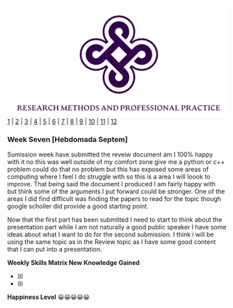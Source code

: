 ![Logo](Images/Logo.png)
[1](/MyPortfolio/RMPP/Unit01.html) | [2](/MyPortfolio/RMPP/Unit02.html) | [3](/MyPortfolio/RMPP/Unit03.html) | [4](/MyPortfolio/RMPP/Unit04.html) | [5](/MyPortfolio/RMPP/Unit05.html) | [6](/MyPortfolio/RMPP/Unit06.html) | [7](/MyPortfolio/RMPP/Unit07.html) | [8](/MyPortfolio/RMPP/Unit08.html) | [9](/MyPortfolio/RMPP/Unit09.html) | [10](/MyPortfolio/RMPP/Unit10.html) | [11](/MyPortfolio/RMPP/Unit11.html) | [12](/MyPortfolio/RMPP/Unit12.html)
### Week Seven [Hebdomada Septem]

Sumission week have submitted the reveiw document am I 100% happy with it no this was well outside of my comfort zone give me a python or c++ problem could do that no problem but this has exposed some areas of computing where I feel I do struggle with so this is a area I will loook to improve. That being said the document I produced I am fairly happy with but think some of the arguments I put forward could be stronger. One of the areas I did find difficult was finding the papers to read for the topic though google scholler did provide a good starting point.

Now that the first part has been submitted I need to start to think about the presentation part while I am not naturally a good public speaker I have some ideas about what I want to do for the second submission. I think i will be using the same topic as in the Review topic as I have some good content that I can put into a presentation. 

**Weekly Skills Matrix New Knowledge Gained**

- [x] 
- [x] 

**Happiness Level**
😀😀😀😀😀
